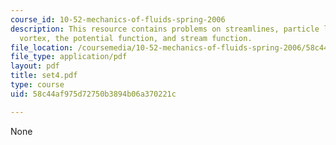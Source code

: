 ```yaml
---
course_id: 10-52-mechanics-of-fluids-spring-2006
description: This resource contains problems on streamlines, particle line, rectilinear
  vortex, the potential function, and stream function.
file_location: /coursemedia/10-52-mechanics-of-fluids-spring-2006/58c44af975d72750b3894b06a370221c_set4.pdf
file_type: application/pdf
layout: pdf
title: set4.pdf
type: course
uid: 58c44af975d72750b3894b06a370221c

---
```

None